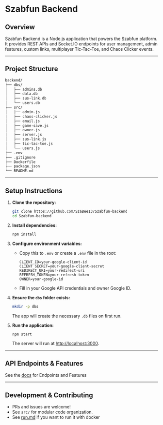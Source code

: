 # Szabfun Backend

## Overview

Szabfun Backend is a Node.js application that powers the Szabfun platform. It provides REST APIs and Socket.IO endpoints for user management, admin features, custom links, multiplayer Tic-Tac-Toe, and Chaos Clicker events.

---

## Project Structure

```sh
backend/
├── dbs/
│   ├── admins.db
│   ├── data.db
│   ├── sus-link.db
│   └── users.db
├── src/
│   ├── admin.js
│   ├── chaos-clicker.js
│   ├── email.js
│   ├── game-save.js
│   ├── owner.js
│   ├── server.js
│   ├── sus-link.js
│   ├── tic-tac-toe.js
│   └── users.js
├── .env
├── .gitignore
├── Dockerfile
├── package.json
└── README.md
```

---

## Setup Instructions

1. **Clone the repository:**
   ```sh
   git clone https://github.com/SzaBee13/Szabfun-backend
   cd Szabfun-backend
   ```

2. **Install dependencies:**
   ```sh
   npm install
   ```

3. **Configure environment variables:**
   - Copy this to `.env` or create a `.env` file in the root:
     ```env
     CLIENT_ID=your-google-client-id
     CLIENT_SECRET=your-google-client-secret
     REDIRECT_URI=your-redirect-uri
     REFRESH_TOKEN=your-refresh-token
     OWNER=your-google-id
     ```
   - Fill in your Google API credentials and owner Google ID.

4. **Ensure the `dbs` folder exists:**
   ```sh
   mkdir -p dbs
   ```
   The app will create the necessary `.db` files on first run.

5. **Run the application:**
   ```sh
   npm start
   ```
   The server will run at [http://localhost:3000](http://localhost:3000).

---

## API Endpoints & Features

See the <a href="https://szabfun.pages.dev.">docs</a> for Endpoints and Features

---

## Development & Contributing

- PRs and issues are welcome!
- See `src/` for modular code organization.
- See <a href="./run.md">run.md</a> if you want to run it with docker